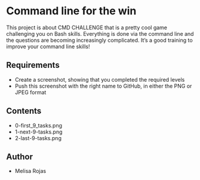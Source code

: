 # Command line for the win

This project is about CMD CHALLENGE that is a pretty cool game challenging you on Bash skills. Everything is done via the command line and the questions are becoming increasingly complicated. It’s a good training to improve your command line skills!

## Requirements

* Create a screenshot, showing that you completed the required levels
* Push this screenshot with the right name to GitHub, in either the PNG or JPEG format

## Contents

* 0-first_9_tasks.png
* 1-next-9-tasks.png
* 2-last-9-tasks.png

## Author
* Melisa Rojas

